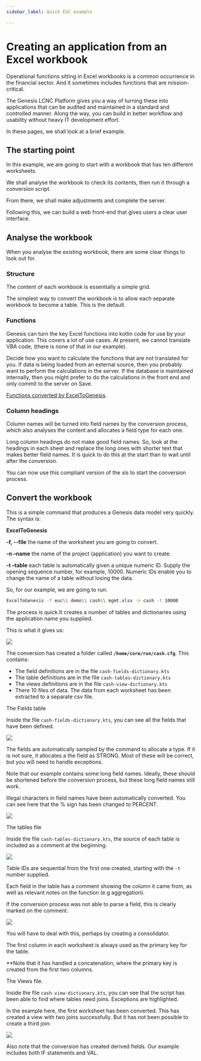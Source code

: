 ```yaml
---
sidebar_label: Quick EUC example

---
```

# Creating an application from an Excel workbook

Operational functions sitting in Excel workbooks is a common occurrence in the financial sector. And it sometimes includes functions that are mission-critical.

The Genesis LCNC Platform gives you a way of turning these into applications that can be audited and maintained in a standard and controlled manner. Along the way, you can build in better workflow and usability without heavy IT development effort.

In these pages, we shall look at a brief example.

## The starting point

In this example, we are going to start with a workbook that has ten different worksheets.

We shall analyse the workbook to check its contents, then run it through a conversion script.

From there, we shall make adjustments and complete the server.

Following this, we can build a web front-end that gives users a clear user interface.

## Analyse the workbook

When you analyse the existing workbook, there are some clear things to look out for.

### Structure

The content of each workbook is essentially a simple grid.

The simplest way to convert the workbook is to allow each separate workbook to become a table. This is the default.

### Functions

Genesis can turn the key Excel functions into kotlin code for use by your application. This covers a lot of use cases. At present, we cannot translate VBA code, (there is none of that in our example).

Decide how you want to calculate the functions that are not translated for you. If data is being loaded from an external source, then you probably want to perform the calculations in the server. If the database is maintained internally, then you might prefer to do the calculations in the front end and only commit to the server on Save.

[Functions converted by ExcelToGenesis](excel-functions).

### Column headings

Column names will be turned into field names by the conversion process, which also analyses the content and allocates a field type for each one.

Long column headings do not make good field names. So, look at the headings in each sheet and replace the long ones with shorter text that makes better field names. It is quick to do this at the start than to wait until after the conversion.

You can now use this compliant version of the xls to start the conversion process.

## Convert the workbook

This is a simple command that produces a Genesis data model very quickly. The syntax is:

**ExcelToGenesis**

**-f, --file**	the name of the worksheet you are going to convert.

**-n –name** the name of the project (application) you want to create.

**-t –table**	each table is automatically given a unique numeric ID. Supply the opening sequence number, for example, 10000. Numeric IDs enable you to change the name of a table without losing the data.

So, for our example, we are going to run:

```bash
ExcelToGenesis -f euc\\ demo\\ cash\\ mgmt.xlsx -n cash -t 10000
```

The process is quick.It creates a number of tables and dictionaries using the application name you supplied.

This is what it gives us:

![](/img/the-command-and-what-it-gives-you.png)

The conversion has created a folder called **`/home/core/run/cash.cfg`**. This contains:

* The field definitions are in the file `cash-fields-dictionary.kts`
* The table definitions are in the file `cash-tables-dictionary.kts`
* The views definitions are in the file `cash-view-dictionary.kts`
* There 10 files of data. The data from each worksheet has been extracted to a separate csv file.

The Fields table

Inside the file `cash-fields-dictionary.kts`, you can see all the fields that have been defined.

![](/img/fields-table.png)

The fields are automatically sampled by the command to allocate a type. If it is not sure, it allocates a the field as STRONG. Most of these will be correct, but you will need to handle exceptions.

Note that our example contains some long field names. Ideally, these should be shortened before the conversion process, but these long field names still work.

Illegal characters in field names have been automatically converted. You can see here that the % sign has been changed to PERCENT.

![](/img/percent-has-been-changed.png)

The tables file

Inside the file `cash-tables-dictionary.kts`, the source of each table is included as a comment at the beginning.

![](/img/tables.png)

Table IDs are sequential from the first one created, starting with the `-t` number supplied.

Each field in the table has a comment showing the column it came from, as well as relevant notes on the function (e.g aggregation).

If the conversion process was not able to parse a field, this is clearly marked on the comment.

![](/img/unable-to-parse.png)

You will have to deal with this, perhaps by creating a consolidator.

The first column in each worksheet is always  used as the primary key for the table.

\**Note that it has handled a concatenation, where the primary key is created from the first two columns.

The Views file.

Inside the file `cash-view-dictionary.kts`, you can see that the script has been able to find where tables need joins. Exceptions are highlighted.

In the example here, the first worksheet has been converted. This has created a view with two joins successfully. But it has not been possible to create a third join:

![](/img/views-2.png)

Also note that the conversion has created derived fields. Our example includes both IF statements and VAL.